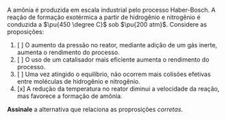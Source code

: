 A amônia é produzida em escala industrial pelo processo Haber-Bosch. A reação de formação exotérmica a partir de hidrogênio e nitrogênio é conduzida a $\pu{450 \degree C}$ sob $\pu{200 atm}$. Considere as proposições:

1. [ ] O aumento da pressão no reator, mediante adição de um gás inerte, aumenta o rendimento do processo.
2. [ ] O uso de um catalisador mais eficiente aumenta o rendimento do processo.
3. [ ] Uma vez atingido o equilíbrio, não ocorrem mais colisões efetivas entre moléculas de hidrogênio e nitrogênio.
4. [x] A redução da temperatura no reator diminui a velocidade da reação, mas favorece a formação de amônia.

**Assinale** a alternativa que relaciona as proprosições *corretas*.